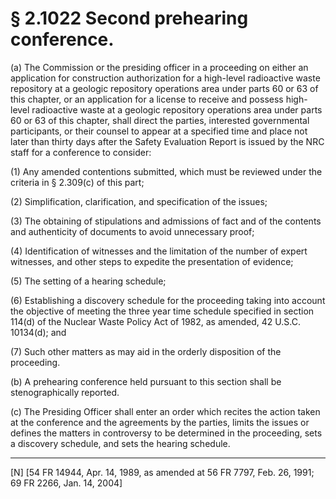 # § 2.1022   Second prehearing conference.

(a) The Commission or the presiding officer in a proceeding on either an application for construction authorization for a high-level radioactive waste repository at a geologic repository operations area under parts 60 or 63 of this chapter, or an application for a license to receive and possess high-level radioactive waste at a geologic repository operations area under parts 60 or 63 of this chapter, shall direct the parties, interested governmental participants, or their counsel to appear at a specified time and place not later than thirty days after the Safety Evaluation Report is issued by the NRC staff for a conference to consider:


(1) Any amended contentions submitted, which must be reviewed under the criteria in § 2.309(c) of this part;


(2) Simplification, clarification, and specification of the issues;


(3) The obtaining of stipulations and admissions of fact and of the contents and authenticity of documents to avoid unnecessary proof;


(4) Identification of witnesses and the limitation of the number of expert witnesses, and other steps to expedite the presentation of evidence;


(5) The setting of a hearing schedule;


(6) Establishing a discovery schedule for the proceeding taking into account the objective of meeting the three year time schedule specified in section 114(d) of the Nuclear Waste Policy Act of 1982, as amended, 42 U.S.C. 10134(d); and


(7) Such other matters as may aid in the orderly disposition of the proceeding.


(b) A prehearing conference held pursuant to this section shall be stenographically reported.


(c) The Presiding Officer shall enter an order which recites the action taken at the conference and the agreements by the parties, limits the issues or defines the matters in controversy to be determined in the proceeding, sets a discovery schedule, and sets the hearing schedule.



---

[N] [54 FR 14944, Apr. 14, 1989, as amended at 56 FR 7797, Feb. 26, 1991; 69 FR 2266, Jan. 14, 2004]




